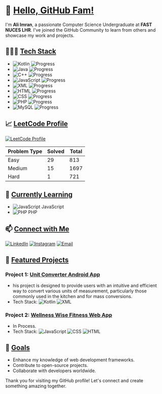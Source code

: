 # 👋 <b><u>Hello, GitHub Fam!</u></b>

I'm **Ali Imran**, a passionate Computer Science Undergraduate at **FAST NUCES LHR**. I've joined the GitHub Community to learn from others and showcase my work and projects.

## 👨🏻‍💻 <b><u>Tech Stack</u></b>

- ![Kotlin](https://img.shields.io/badge/-Kotlin-0095D5?logo=kotlin&logoColor=white)      ![Progress](https://progress-bar.dev/40)
- ![Java](https://img.shields.io/badge/-Java-007396?logo=java&logoColor=white)            ![Progress](https://progress-bar.dev/35)
- ![C++](https://img.shields.io/badge/-C++-00599C?logo=cplusplus&logoColor=white)         ![Progress](https://progress-bar.dev/85)
- ![JavaScript](https://img.shields.io/badge/-JavaScript-F7DF1E?logo=javascript&logoColor=black)  ![Progress](https://progress-bar.dev/60)
- ![XML](https://img.shields.io/badge/-XML-FFA500?logo=xml&logoColor=white)               ![Progress](https://progress-bar.dev/80)
- ![HTML](https://img.shields.io/badge/-HTML-E34F26?logo=html5&logoColor=white)           ![Progress](https://progress-bar.dev/85)
- ![CSS](https://img.shields.io/badge/-CSS-1572B6?logo=css3&logoColor=white)              ![Progress](https://progress-bar.dev/70)
- ![PHP](https://img.shields.io/badge/-PHP-777BB4?logo=php&logoColor=white)               ![Progress](https://progress-bar.dev/50)
- ![MySQL](https://img.shields.io/badge/-MySQL-4479A1?logo=mysql&logoColor=white)         ![Progress](https://progress-bar.dev/65)


## 📈 <b><u>LeetCode Profile</u></b>

[![LeetCode Profile](https://img.shields.io/badge/LeetCode-Profile-blue?logo=leetcode&logoColor=white)](https://leetcode.com/Coconut-X)

| Problem Type    | Solved  | Total |
|-----------------|---------|-------|
| Easy            | 29      | 813   |
| Medium          | 15      | 1697  |
| Hard            | 1       | 721   |





## 🌱 <b><u>Currently Learning</u></b>

- ![JavaScript](https://img.shields.io/badge/-JavaScript-F7DF1E?logo=javascript&logoColor=white) JavaScript
- ![PHP](https://img.shields.io/badge/-PHP-777BB4?logo=php&logoColor=white) PHP


## 📫 <b><u>Connect with Me</u></b>

[![LinkedIn](https://img.shields.io/badge/-LinkedIn-0077B5?logo=linkedin&logoColor=white)](https://www.linkedin.com/in/ali-imran-ab5844290/)
[![Instagram](https://img.shields.io/badge/-Instagram-E4405F?logo=instagram&logoColor=white&style=for-the-badge)](https://instagram.com/coconut._x._)
[![Email](https://img.shields.io/badge/-Email-D14836?logo=gmail&logoColor=white)](mailto:coconutx453@gmail.com)

## 📂 <b><u>Featured Projects</u></b>

### Project 1: [Unit Converter Android App](https://github.com/Coconut-X/Conversions-Application)
- his project is designed to provide users with an intuitive and efficient way to convert various units of measurement, particularly those commonly used in the kitchen and for mass conversions.
- Tech Stack: ![Kotlin](https://img.shields.io/badge/-Kotlin-0095D5?logo=kotlin&logoColor=white) ![XML](https://img.shields.io/badge/-XML-FFA500?logo=xml&logoColor=white) 

### Project 2: [Wellness Wise Fitness Web App](https://github.com/Coconut-X/Wellness-Wise)
- In Process.
- Tech Stack: ![JavaScript](https://img.shields.io/badge/-JavaScript-F7DF1E?logo=javascript&logoColor=black) ![CSS](https://img.shields.io/badge/-CSS-1572B6?logo=css3&logoColor=white)  ![HTML](https://img.shields.io/badge/-HTML-E34F26?logo=html5&logoColor=white) 

## 🎯 <b><u>Goals</u></b>

- Enhance my knowledge of web development frameworks.
- Contribute to open-source projects.
- Collaborate with developers worldwide.

Thank you for visiting my GitHub profile! Let's connect and create something amazing together.
